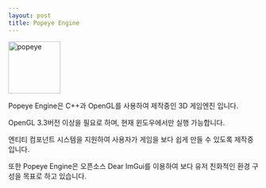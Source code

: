 ```yaml
---
layout: post
title: Popeye Engine
---
```


<img width="105" alt="popeye" src="https://user-images.githubusercontent.com/79034911/113077739-ab87d200-920c-11eb-9025-91e9bd2577bb.png">

Popeye Engine은 C++과 OpenGL를 사용하여 제작중인 3D 게임엔진 입니다.

OpenGL 3.3버전 이상을 필요로 하며, 현재 윈도우에서만 실행 가능합니다.

엔티티 컴포넌트 시스템을 지원하여 사용자가 게임을 보다 쉽게 만들 수 있도록 제작중입니다.

또한 Popeye Engine은 오픈소스 Dear ImGui를 이용하여 보다 유저 친화적인 환경 구성을 목표로 하고 있습니다.  
